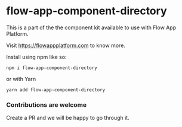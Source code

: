 # flow-app-component-directory

This is a part of the the component kit available to use with Flow App Platform.

Visit https://flowappplatform.com to know more.

Install using npm like so:
```
npm i flow-app-component-directory
```

or with Yarn

```
yarn add flow-app-component-directory
```

### Contributions are welcome
Create a PR and we will be happy to go through it.